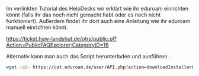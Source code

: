 Im verlinkten Tutorial des HelpDesks wir erklärt wie ihr eduroam einrichten könnt
(falls ihr das noch nicht gemacht habt oder es noch nicht funktioniert).
Außerdem findet ihr dort auch eine Anleitung wie ihr eduroam manuell einrichten könnt.

https://ticket.haw-landshut.de/otrs/public.pl?Action=PublicFAQExplorer;CategoryID=16

Alternativ kann man auch das Script herunterladen und ausführen.  
```sh
wget -qO- https://cat.eduroam.de/user/API.php?action=downloadInstaller&lang=de&profile=254&id=linux | bash
```
